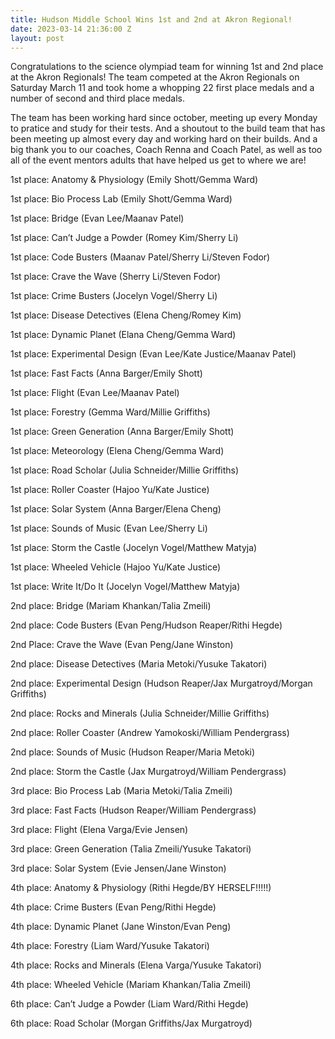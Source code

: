 ```yaml
---
title: Hudson Middle School Wins 1st and 2nd at Akron Regional!
date: 2023-03-14 21:36:00 Z
layout: post
---
```


Congratulations to the science olympiad team for winning 1st and 2nd place at the Akron Regionals! The team competed at the Akron Regionals on Saturday March 11 and took home a whopping 22 first place medals and a number of second and third place medals.

The team has been working hard since october, meeting up every Monday to pratice and study for their tests. And a shoutout to the build team that has been meeting up almost every day and working hard on their builds. And a big thank you to our coaches, Coach Renna and Coach Patel, as well as too all of the event mentors adults that have helped us get to where we are!

1st place: Anatomy & Physiology (Emily Shott/Gemma Ward)

1st place: Bio Process Lab (Emily Shott/Gemma Ward) 

1st place: Bridge (Evan Lee/Maanav Patel)

1st place: Can’t Judge a Powder (Romey Kim/Sherry Li) 

1st place: Code Busters (Maanav Patel/Sherry Li/Steven Fodor)

1st place: Crave the Wave (Sherry Li/Steven Fodor)

1st place: Crime Busters (Jocelyn Vogel/Sherry Li)

1st place: Disease Detectives (Elena Cheng/Romey Kim)

1st place: Dynamic Planet (Elana Cheng/Gemma Ward)

1st place: Experimental Design (Evan Lee/Kate Justice/Maanav Patel)

1st place: Fast Facts (Anna Barger/Emily Shott)

1st place: Flight (Evan Lee/Maanav Patel)

1st place: Forestry (Gemma Ward/Millie Griffiths)

1st place: Green Generation (Anna Barger/Emily Shott)

1st place: Meteorology (Elena Cheng/Gemma Ward)

1st place: Road Scholar (Julia Schneider/Millie Griffiths)

1st place: Roller Coaster (Hajoo Yu/Kate Justice)

1st place: Solar System (Anna Barger/Elena Cheng)

1st place: Sounds of Music (Evan Lee/Sherry Li)

1st place: Storm the Castle (Jocelyn Vogel/Matthew Matyja)

1st place: Wheeled Vehicle (Hajoo Yu/Kate Justice)

1st place: Write It/Do It (Jocelyn Vogel/Matthew Matyja)

2nd place: Bridge (Mariam Khankan/Talia Zmeili)

2nd place: Code Busters (Evan Peng/Hudson Reaper/Rithi Hegde)

2nd Place: Crave the Wave (Evan Peng/Jane Winston)

2nd place: Disease Detectives (Maria Metoki/Yusuke Takatori)

2nd place: Experimental Design (Hudson Reaper/Jax Murgatroyd/Morgan Griffiths)

2nd place: Rocks and Minerals (Julia Schneider/Millie Griffiths)

2nd place: Roller Coaster (Andrew Yamokoski/William Pendergrass)

2nd place: Sounds of Music (Hudson Reaper/Maria Metoki)

2nd place: Storm the Castle (Jax Murgatroyd/William Pendergrass)

3rd place: Bio Process Lab (Maria Metoki/Talia Zmeili)

3rd place: Fast Facts (Hudson Reaper/William Pendergrass)

3rd place: Flight (Elena Varga/Evie Jensen)

3rd place: Green Generation (Talia Zmeili/Yusuke Takatori)

3rd place: Solar System (Evie Jensen/Jane Winston)

4th place: Anatomy & Physiology (Rithi Hegde/BY HERSELF!!!!!)

4th place: Crime Busters (Evan Peng/Rithi Hegde)

4th place: Dynamic Planet (Jane Winston/Evan Peng)

4th place: Forestry (Liam Ward/Yusuke Takatori)

4th place: Rocks and Minerals (Elena Varga/Yusuke Takatori)

4th place: Wheeled Vehicle (Mariam Khankan/Talia Zmeili)

6th place: Can’t Judge a Powder (Liam Ward/Rithi Hegde)

6th place: Road Scholar (Morgan Griffiths/Jax Murgatroyd)